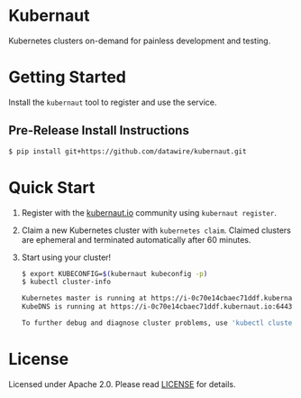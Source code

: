 # Kubernaut

Kubernetes clusters on-demand for painless development and testing.

# Getting Started

Install the `kubernaut` tool to register and use the service.

## Pre-Release Install Instructions

```bash
$ pip install git+https://github.com/datawire/kubernaut.git
```

# Quick Start

1. Register with the [kubernaut.io](https://kubernaut.io) community using `kubernaut register`.

2. Claim a new Kubernetes cluster with `kubernetes claim`. Claimed clusters are ephemeral and terminated automatically after 60 minutes.

3. Start using your cluster!

    ```bash
    $ export KUBECONFIG=$(kubernaut kubeconfig -p)
    $ kubectl cluster-info

    Kubernetes master is running at https://i-0c70e14cbaec71ddf.kubernaut.io:6443
    KubeDNS is running at https://i-0c70e14cbaec71ddf.kubernaut.io:6443/api/v1/proxy/namespaces/kube-system/services/kube-dns

    To further debug and diagnose cluster problems, use 'kubectl cluster-info dump'.
    ```

# License

Licensed under Apache 2.0. Please read [LICENSE](LICENSE) for details.
